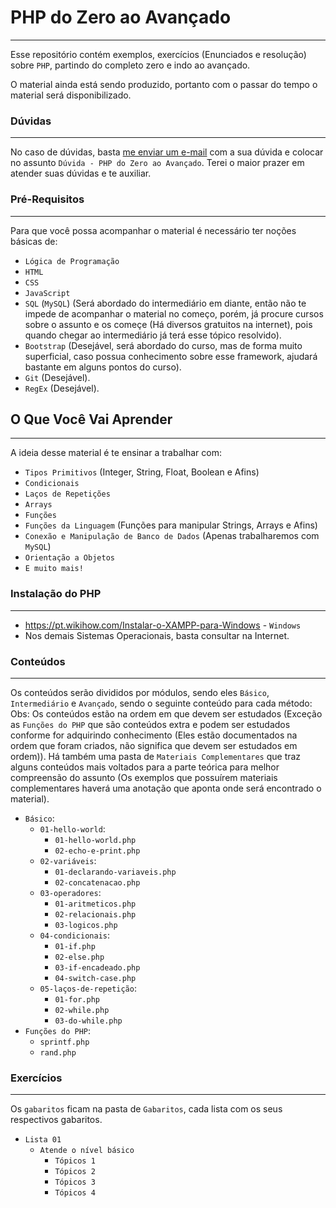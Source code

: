 # PHP do Zero ao Avançado
---

Esse repositório contém exemplos, exercícios (Enunciados e resolução) sobre `PHP`, partindo do completo zero e indo ao avançado.

O material ainda está sendo produzido, portanto com o passar do tempo o material será disponibilizado.

### Dúvidas
---

No caso de dúvidas, basta [me enviar um e-mail](mailto:`jefferrson.frade@gmail.com`) com a sua dúvida e colocar no assunto `Dúvida - PHP do Zero ao Avançado`.
Terei o maior prazer em atender suas dúvidas e te auxiliar.

### Pré-Requisitos
---

Para que você possa acompanhar o material é necessário ter noções básicas de:

- `Lógica de Programação`
- `HTML`
- `CSS`
- `JavaScript`
- `SQL` (`MySQL`) (Será abordado do intermediário em diante, então não te impede de acompanhar o material no começo, porém, já procure cursos sobre o assunto e os começe (Há diversos gratuitos na internet), pois quando chegar ao intermediário já terá esse tópico resolvido).
- `Bootstrap` (Desejável, será abordado do curso, mas de forma muito superficial, caso possua conhecimento sobre esse framework, ajudará bastante em alguns pontos do curso).
- `Git` (Desejável).
- `RegEx` (Desejável).

## O Que Você Vai Aprender
---

A ideia desse material é te ensinar a trabalhar com:
- `Tipos Primitivos` (Integer, String, Float, Boolean e Afins)
- `Condicionais`
- `Laços de Repetições`
- `Arrays`
- `Funções`
- `Funções da Linguagem` (Funções para manipular Strings, Arrays e Afins)
- `Conexão e Manipulação de Banco de Dados` (Apenas trabalharemos com `MySQL`)
- `Orientação a Objetos`
- `E muito mais!`

### Instalação do PHP
---

- <https://pt.wikihow.com/Instalar-o-XAMPP-para-Windows> - `Windows`
- Nos demais Sistemas Operacionais, basta consultar na Internet.

### Conteúdos
---

Os conteúdos serão divididos por módulos, sendo eles `Básico`, `Intermediário` e `Avançado`, sendo o seguinte conteúdo para cada método:
Obs: Os conteúdos estão na ordem em que devem ser estudados (Exceção as `Funções do PHP` que são conteúdos extra e podem ser estudados conforme for adquirindo conhecimento (Eles estão documentados na ordem que foram criados, não significa que devem ser estudados em ordem)).
Há também uma pasta de `Materiais Complementares` que traz alguns conteúdos mais voltados para a parte teórica para melhor compreensão do assunto (Os exemplos que possuírem materiais complementares haverá uma anotação que aponta onde será encontrado o material).

- `Básico`:
    - `01-hello-world`:
        - `01-hello-world.php`
        - `02-echo-e-print.php`
    - `02-variáveis`:
        - `01-declarando-variaveis.php`
        - `02-concatenacao.php`
    - `03-operadores`:
        - `01-aritmeticos.php`
        - `02-relacionais.php`
        - `03-logicos.php`
    - `04-condicionais`:
        - `01-if.php`
        - `02-else.php`
        - `03-if-encadeado.php`
        - `04-switch-case.php`
    - `05-laços-de-repetição`:
        - `01-for.php`
        - `02-while.php`
        - `03-do-while.php`
- `Funções do PHP`:
    - `sprintf.php`
    - `rand.php`

### Exercícios
---

Os `gabaritos` ficam na pasta de `Gabaritos`, cada lista com os seus respectivos gabaritos.

- `Lista 01`
    - `Atende o nível básico`
        - `Tópicos 1`
        - `Tópicos 2`
        - `Tópicos 3`
        - `Tópicos 4`
